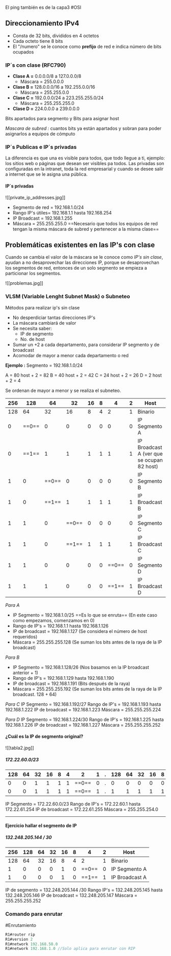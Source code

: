 
El ping también es de la capa3 #OSI
## Direccionamiento IPv4
- Consta de 32 bits, divididos en 4 octetos
- Cada octeto tiene 8 bits
- El "/numero" se le conoce como **prefijo** de red e indica número de bits ocupados

### IP´s con clase (RFC790)
- **Clase A =** 0.0.0.0/8 a 127.0.0.0/8
	- Máscara = 255.0.0.0
- **Clase B =** 128.0.0.0/16 a 192.255.0.0/16
	- Máscara = 255.255.0.0
- **Clase C =** 192.0.0.0/24 a 223.255.255.0/24
	- Máscara = 255.255.255.0
- **Clase D =** 224.0.0.0 a 239.0.0.0

Bits apartados para segmento y Bits para asignar host

*Mascara de subred :* cuantos bits ya están apartados y sobran para poder asignarlos a equipos de cómputo

### IP´s Publicas e IP´s privadas
La diferencia es que una es visible para todos, que todo llegue a ti, ejemplo: los sitios web o páginas que desean ser visibles pa todos.
Las privadas son configuradas en la intranet, toda la red empresarial y cuando se desee salir a internet que se le asigna una pública.

#### IP´s privadas
![[private_ip_addresses.jpg]]

- Segmento de red = 192.168.1.0/24
- Rango IP's útiles= 192.168.1.1 hasta 192.168.254
- IP Broadcast = 192.168.1.255
- Máscara = 255.255.255.0
==Necesario que todos los equipos de red tengan la misma máscara de subred y pertenecer a la misma clase==

## Problemáticas existentes en las IP's con clase

Cuando se cambia el valor de la máscara se le conoce como *IP's sin clase*, ayudan a no desaprovechar las direcciones IP, porque se desaprovechan los segmentos de red, entonces de un solo segmento se empieza a particionar los segmentos.

![[problemas.jpg]]
### VLSM (Variable Lenght Subnet Mask) o Subneteo
Métodos para realizar ip's sin clase
- No desperdiciar tantas direcciones IP's
- La máscara cambiará de valor
- Se necesita saber:
	- IP de segmento
	- No. de host
- Sumar un +2 a cada departamento, para considerar IP segmento y de broadcast
- Acomodar de mayor a menor cada departamento o red

**Ejemplo :**
Segmento = 192.168.1.0/24

A = 80 host + 2 = 82
B = 40 host + 2 = 42
C = 24 host + 2 = 26
D = 2 host + 2 = 4

Se ordenan de mayor a menor y se realiza el subneteo.

| 256 | 128   | 64    | 32    | 16  | 8   | 4     | 2   | Host                                       |
| --- | ----- | ----- | ----- | --- | --- | ----- | --- | ------------------------------------------ |
| 128 | 64    | 32    | 16    | 8   | 4   | 2     | 1   | Binario                                    |
| 0   | ==0== | 0     | 0     | 0   | 0   | 0     | 0   | IP Segmento A                              |
| 0   | ==1== | 1     | 1     | 1   | 1   | 1     | 1   | IP Broadcast A (ver que se ocupan 82 host) |
| 1   | 0     | ==0== | 0     | 0   | 0   | 0     | 0   | IP Segmento B                              |
| 1   | 0     | ==1== | 1     | 1   | 1   | 1     | 1   | IP Broadcast B                             |
| 1   | 1     | 0     | ==0== | 0   | 0   | 0     | 0   | IP Segmento C                              |
| 1   | 1     | 0     | ==1== | 1   | 1   | 1     | 1   | IP Broadcast C                             |
| 1   | 1     | 0     | 0     | 0   | 0   | ==0== | 0   | IP Segmento D                              |
| 1   | 1     | 1     | 0     | 0   | 0   | ==1== | 1   | IP Broadcast D                             |
*Para A*
- IP Segmento = 192.168.1.0/25 ==Es lo que se enruta== 
	(En este caso como empezamos, comenzamos en 0)
- Rango de IP's = 192.168.1.1 hasta 192.168.1.126
- IP de broadcast = 192.168.1.127 
	(Se considera el número de host requeridos)
- Máscara = 255.255.255.128
	(Se suman los bits antes de la raya de la IP broadcast)

*Para B*
- IP Segmento = 192.168.1.128/26
	(Nos basamos en la IP broadcast anterior + 1)
- Rango de IP's = 192.168.1.129 hasta 192.168.1.190
- IP de broadcast = 192.168.1.191
	(Bits después de la raya)
- Máscara = 255.255.255.192
	(Se suman los bits antes de la raya de la IP broadcast. 128 + 64)

*Para C*
IP Segmento = 192.168.1.192/27 
Rango de IP's = 192.168.1.193 hasta 192.168.1.222
IP de broadcast = 192.168.1.223
Máscara = 255.255.255.224

*Para D*
IP Segmento = 192.168.1.224/30
Rango de IP's = 192.168.1.225 hasta 192.168.1.226
IP de broadcast = 192.168.1.227
Máscara = 255.255.255.252

#### ¿Cuál es la IP de segmento original?

![[tabla2.jpg]]
##### 172.22.60.0/23

| 128 | 64  | 32  | 16  |  8  | 4   | 2     |  1  | .   | 128 | 64  | 32  | 16  | 8   | 4   | 2   | 1   |
| --- | --- | --- | --- | :-: | --- | ----- | :-: | --- | --- | --- | --- | --- | --- | --- | --- | --- |
| 0   | 0   | 1   | 1   |  1  | 1   | ==0== |  0  | .   | 0   | 0   | 0   | 0   | 0   | 0   | 0   | 0   |
| 0   | 0   | 1   | 1   |  1  | 1   | ==0== |  1  | .   | 1   | 1   | 1   | 1   | 1   | 1   | 1   | 1   |

IP Segmento = 172.22.60.0/23 
Rango de IP's = 172.22.60.1 hasta 172.22.61.254
IP de broadcast = 172.22.61.255
Máscara = 255.255.254.0

---
#### Ejercicio hallar el segmento de IP
##### 132.248.205.144 / 30

| 256 | 128 | 64  | 32  | 16  | 8   | 4     | 2   | Host           |
| --- | --- | --- | --- | --- | --- | ----- | --- | -------------- |
| 128 | 64  | 32  | 16  | 8   | 4   | 2     | 1   | Binario        |
| 1   | 0   | 0   | 0   | 1   | 0   | ==0== | 0   | IP Segmento A  |
| 1   | 0   | 0   | 0   | 1   | 0   | ==1== | 1   | IP Broadcast A |

IP de segmento = 132.248.205.144 /30
Rango IP's = 132.248.205.145 hasta 132.248.205.146
IP de broadcast = 132.248.205.147 
Máscara = 255.255.255.252

### Comando para enrutar 
#Enrutamiento
```` js
R1#router rip
R1#version 2
R1#network 192.168.50.0
R1#network 192.168.1.0 //Solo aplica para enrutar con RIP
````


